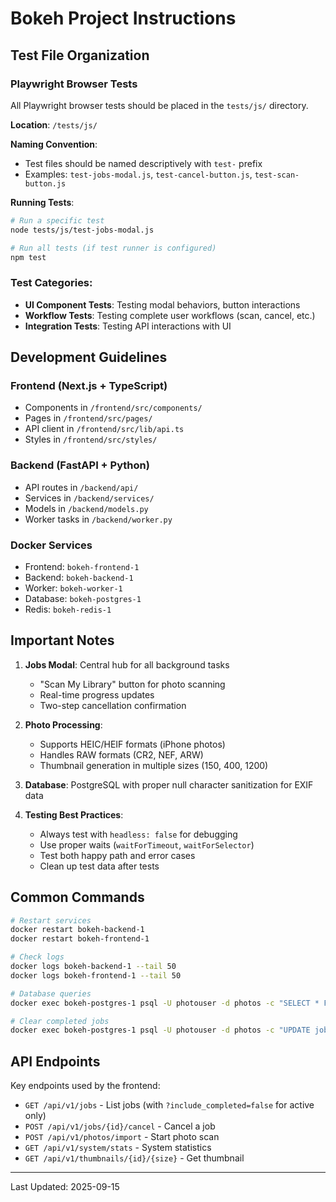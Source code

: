 # Bokeh Project Instructions

## Test File Organization

### Playwright Browser Tests
All Playwright browser tests should be placed in the `tests/js/` directory.

**Location**: `/tests/js/`

**Naming Convention**: 
- Test files should be named descriptively with `test-` prefix
- Examples: `test-jobs-modal.js`, `test-cancel-button.js`, `test-scan-button.js`

**Running Tests**:
```bash
# Run a specific test
node tests/js/test-jobs-modal.js

# Run all tests (if test runner is configured)
npm test
```

### Test Categories:
- **UI Component Tests**: Testing modal behaviors, button interactions
- **Workflow Tests**: Testing complete user workflows (scan, cancel, etc.)
- **Integration Tests**: Testing API interactions with UI

## Development Guidelines

### Frontend (Next.js + TypeScript)
- Components in `/frontend/src/components/`
- Pages in `/frontend/src/pages/`
- API client in `/frontend/src/lib/api.ts`
- Styles in `/frontend/src/styles/`

### Backend (FastAPI + Python)
- API routes in `/backend/api/`
- Services in `/backend/services/`
- Models in `/backend/models.py`
- Worker tasks in `/backend/worker.py`

### Docker Services
- Frontend: `bokeh-frontend-1`
- Backend: `bokeh-backend-1`
- Worker: `bokeh-worker-1`
- Database: `bokeh-postgres-1`
- Redis: `bokeh-redis-1`

## Important Notes

1. **Jobs Modal**: Central hub for all background tasks
   - "Scan My Library" button for photo scanning
   - Real-time progress updates
   - Two-step cancellation confirmation

2. **Photo Processing**: 
   - Supports HEIC/HEIF formats (iPhone photos)
   - Handles RAW formats (CR2, NEF, ARW)
   - Thumbnail generation in multiple sizes (150, 400, 1200)

3. **Database**: PostgreSQL with proper null character sanitization for EXIF data

4. **Testing Best Practices**:
   - Always test with `headless: false` for debugging
   - Use proper waits (`waitForTimeout`, `waitForSelector`)
   - Test both happy path and error cases
   - Clean up test data after tests

## Common Commands

```bash
# Restart services
docker restart bokeh-backend-1
docker restart bokeh-frontend-1

# Check logs
docker logs bokeh-backend-1 --tail 50
docker logs bokeh-frontend-1 --tail 50

# Database queries
docker exec bokeh-postgres-1 psql -U photouser -d photos -c "SELECT * FROM jobs WHERE status='RUNNING';"

# Clear completed jobs
docker exec bokeh-postgres-1 psql -U photouser -d photos -c "UPDATE jobs SET status='COMPLETED', completed_at=NOW() WHERE status='RUNNING';"
```

## API Endpoints

Key endpoints used by the frontend:
- `GET /api/v1/jobs` - List jobs (with `?include_completed=false` for active only)
- `POST /api/v1/jobs/{id}/cancel` - Cancel a job
- `POST /api/v1/photos/import` - Start photo scan
- `GET /api/v1/system/stats` - System statistics
- `GET /api/v1/thumbnails/{id}/{size}` - Get thumbnail

---
Last Updated: 2025-09-15